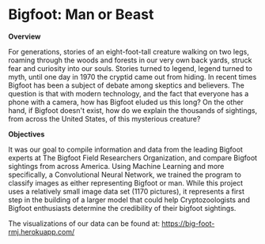 # Bigfoot: Man or Beast

**Overview**

For generations, stories of an eight-foot-tall creature walking on two legs, roaming through the woods and forests in our very own back yards, struck fear and curiosity into our souls. Stories turned to legend, legend turned to myth, until one day in 1970 the cryptid came out from hiding. In recent times Bigfoot has been a subject of debate among skeptics and believers. The question is that with modern technology, and the fact that everyone has a phone with a camera, how has Bigfoot eluded us this long? On the other hand, if Bigfoot doesn't exist, how do we explain the thousands of sightings, from across the United States, of this mysterious creature?

**Objectives**

It was our goal to compile information and data from the leading Bigfoot experts at The Bigfoot Field Researchers Organization, and compare Bigfoot sightings from across America. Using Machine Learning and more specifically, a Convolutional Neural Network, we trained the program to classify images as either representing Bigfoot or man. While this project uses a relatively small image data set (1170 pictures), it represents a first step in the building of a larger model that could help Cryptozoologists and Bigfoot enthusiasts determine the credibility of their bigfoot sightings.

The visualizations of our data can be found at: https://big-foot-rmj.herokuapp.com/
